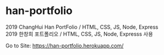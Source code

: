 # han-portfolio
2019 ChangHui Han PortFolio / HTML, CSS, JS, Node, Express<br>
2019 한창희 포트폴리오 / HTML, CSS, JS, Node, Expresss 사용

Go to Site: <https://han-portfolio.herokuapp.com/>
